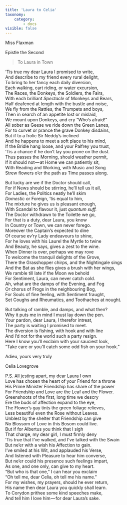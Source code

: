 ```yaml
---
title: 'Laura to Celia'
taxonomy:
    category:
        - docs
visible: false
---
```


<div class="author">Miss Flaxman</div>

<span class="title">Epistle the Second</span>

> To Laura in Town

’Tis true my dear Laura I promised to write,  
And describe to my friend every rural delight,  
To bring to her fancy each daily diversion,  
Each walking, cart riding, or water excursion,  
The Races, the Donkeys, the Soldiers, the Fairs,  
With each brilliant *Spectacle* of Monkeys and Bears,  
Half deafened at length with the bustle and noise,  
We fly from the Rattles, the Trumpets and boys,  
Then in search of an appetite lost or mislaid,  
We mount upon Donkeys, and cry “Who’s afraid!”  
All sober as Geese we ride down the Green Lanes,  
For to curvet or prance the grave Donkey disdains,  
But if to a frolic Sir Neddy’s inclined  
And he happens to meet a soft place to his mind,  
If the Bridle hang loose, and your Palfrey you trust,  
’Tis a chance if he don’t lay you prone on the dust.  
Thus passes the Morning, should weather permit,  
If it should not — at Home we can patiently sit,  
With Reading and Working, with Music and Song  
Strew flowers o’er the path as Time passes along.

But lucky are we if the Doctor should call,  
For if News should be stirring, he’ll tell us it all,  
For Ladies, the Politics neatly he’ll skim  
*Domestic* or Foreign, ’tis equal to him,  
The mixture he gives us is pleasant enough,  
With Scandal to flavour it, just *quantum suff.*  
The Doctor withdrawn to the Toilette we go,  
For that is a duty, dear Laura, you know  
In Country or Town, we can never forego.  
Moreover the Captain’s expected to dine  
Of course ev’ry Lady endeavours to shine,  
For he loves with his Laurel the Myrtle to twine  
And Beauty, he says, gives a zest to the wine.  
When Dinner is over, perhaps we may rove  
To welcome the tranquil delights of the Grove,  
There the Grasshopper chirps, and the Nightingale sings  
And the Bat as she flies gives a brush with her wings,  
We ramble till late if the Moon we behold  
For Sentiment, Laura, can never catch cold.  
Ah, what are the damps of the Evening, and Fog  
Or chorus of Frogs in the neighbouring Bog,  
For Souls of fine feeling, with Sentiment fraught,  
Set Coughs and Rheumatics, and Toothaches at nought.

But talking of ramble, and damps, and what then?  
Why it puts me in mind I must lay down the pen.  
Your pardon, dear Laura, I therefor intreat,  
The party is waiting I promised to meet.  
The diversion is fishing, with hook and with line  
And I’d not for the world such a party resign.  
Here I know you’ll exclaim with your sauciest look,  
“Take care or you’ll catch some odd fish on your hook.”

Adieu, yours very truly  

Celia Lovegrove

P.S. All jesting apart, my dear Laura I own  
Love has chosen the heart of your Friend for a throne  
His Prime Minister Friendship has share of the power  
For Friendship and Love are the Leaf and the Flower.  
Greenshoots of the first, long time we descry  
Ere the buds of affection expand to the eye,  
The Flower’s gay tints the green foliage relieves,  
Less beautiful even the Rose without Leaves.  
Unblest by the shelter that Friendship can give  
No Blossom of Love in this Bosom could live.  
But if for Albertus you think that I sigh  
That charge, my dear girl, I must firmly deny  
’Tis true that I’ve walked, and I’ve talked with the Swain  
But ne’er with a wish his Affection to gain.  
I’ve smiled at his Wit, and applauded his Verse,  
And listened with Pleasure to hear him converse,  
But ne’er could his presence such feelings impart,  
As one, and one only, can give to my heart.  
“But who is that one,” I can hear you exclaim  
“Oh tell me, dear Celia, oh tell me his name.”  
For my wishes, my prayers, should he ever return,  
His name then dear Laura you quickly shall learn.  
To Corydon prithee some kind speeches make,  
And tell him I love him — for dear Laura’s sake.